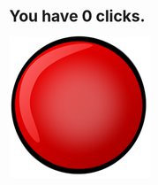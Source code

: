 <html>
<head>
</head>
<body>
  <h1>You have <span id-"clicks">0</span> clicks.</h1>
  <img src="button.png" height="256px" width="256px">
  <script>
    var clicks = 0;
    
    clicks = clicks + 1;
    
    document.getElementById("").innerHTML = clicks;
  </script>
</body>
</html>
